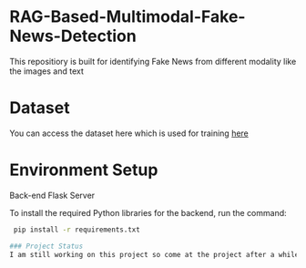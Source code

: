 # RAG-Based-Multimodal-Fake-News-Detection
This repositiory is built for identifying Fake News from different modality like the images and text 
# Dataset
You can access the dataset here which is used for training [here](https://www.cs.rice.edu/~vo9/visualnews/)
# Environment Setup

Back-end Flask Server


To install the required Python libraries for the backend, run the command:
```bash 
 pip install -r requirements.txt

### Project Status
I am still working on this project so come at the project after a while .You might see something amazing 

